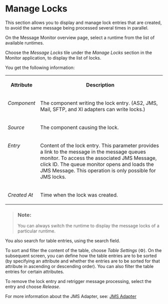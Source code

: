 <!-- loio8871b61f9e1f473591988e1ad38c8b01 -->

<link rel="stylesheet" type="text/css" href="css/sap-icons.css"/>

# Manage Locks

This section allows you to display and manage lock entries that are created, to avoid the same message being processed several times in parallel.

On the Message Monitor overview page, select a runtime from the list of available runtimes.

Choose the *Message Locks* tile under the *Manage Locks* section in the Monitor application, to display the list of locks.

You get the following information:


<table>
<tr>
<th valign="top">

Attribute



</th>
<th valign="top">

Description



</th>
</tr>
<tr>
<td valign="top">

*Component* 



</td>
<td valign="top">

The component writing the lock entry. \(AS2, JMS, Mail, SFTP, and XI adapters can write locks.\)



</td>
</tr>
<tr>
<td valign="top">

*Source* 



</td>
<td valign="top">

The component causing the lock.



</td>
</tr>
<tr>
<td valign="top">

*Entry* 



</td>
<td valign="top">

Content of the lock entry. This parameter provides a link to the message in the message queues monitor. To access the associated JMS Message, click ID. The queue monitor opens and loads the JMS Message. This operation is only possible for JMS locks.



</td>
</tr>
<tr>
<td valign="top">

*Created At* 



</td>
<td valign="top">

Time when the lock was created.



</td>
</tr>
</table>

> ### Note:  
> You can always switch the runtime to display the message locks of a particular runtime.

You also search for table entries, using the search field.

To sort and filter the content of the table, choose *Table Settings* \(:gear:\). On the subsequent screen, you can define how the table entries are to be sorted \(by specifying an attribute and whether the entries are to be sorted for that attribute in ascending or descending order\). You can also filter the table entries for certain attributes.

To remove the lock entry and retrigger message processing, select the entry and choose *Release*.

For more information about the JMS Adapter, see: [JMS Adapter](50-Development/jms-adapter-0993f2a.md)

